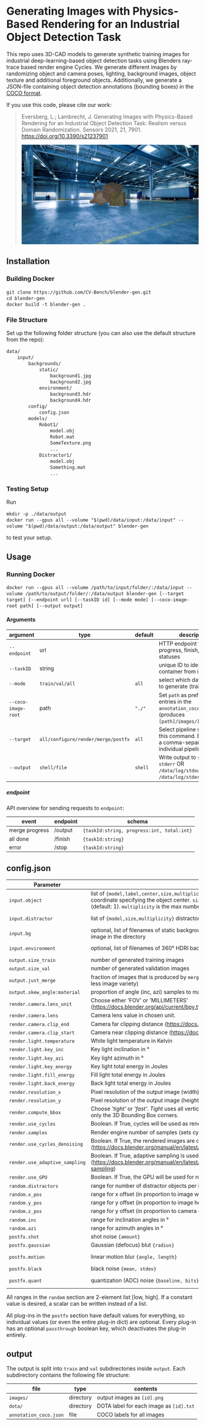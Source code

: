 # Generating Images with Physics-Based Rendering for an Industrial Object Detection Task

This repo uses 3D-CAD models to generate synthetic training images for industrial deep-learning-based object detection tasks using Blenders ray-trace based render engine Cycles.
We generate different images by randomizing object and camera poses, lighting, background images, object texture and additional foreground objects. Additionally, we generate a JSON-file containing object detection annotations (bounding boxes) in the [COCO format](https://cocodataset.org/#format-data).

If you use this code, please cite our work:

> Eversberg, L.; Lambrecht, J. Generating Images with Physics-Based Rendering for an Industrial Object Detection Task: Realism versus Domain Randomization. Sensors 2021, 21, 7901. https://doi.org/10.3390/s21237901
>
> ![example](example.png)

## Installation

### Building Docker

```
git clone https://github.com/CV-Bench/blender-gen.git
cd blender-gen
docker build -t blender-gen .
```

### File Structure

Set up the following folder structure (you can also use the default structure from the repo):

```
data/
    input/
        backgrounds/
            static/
                background1.jpg
                background2.jpg
            environment/
                background3.hdr
                background4.hdr
        config/
            config.json
        models/
            Robot1/
                model.obj
                Robot.mat
                SomeTexture.png
                ...
            Distractor1/
                model.obj
                Something.mat
                ...
```

### Testing Setup

Run

```
mkdir -p ./data/output
docker run --gpus all --volume "$(pwd)/data/input:/data/input" --volume "$(pwd)/data/output:/data/output" blender-gen
```

to test your setup.

## Usage

### Running Docker

```
docker run --gpus all --volume /path/to/input/folder/:/data/input --volume /path/to/output/folder/:/data/output blender-gen [--target target] [--endpoint url] [--taskID id] [--mode mode] [--coco-image-root path] [--output output]
```

#### Arguments

| argument            | type                                | default | description                                                                                                     |
| ------------------- | ----------------------------------- | ------- | --------------------------------------------------------------------------------------------------------------- |
| `--endpoint`        | url                                 |         | HTTP endpoint for sending progress, finish, and error statuses                                                  |
| `--taskID`          | string                              |         | unique ID to identify this container from inside                                                                |
| `--mode`            | `train/val/all`                     | `all`   | select which dataset parts to generate (train, val, both)                                                       |
| `--coco-image-root` | path                                | `"./"`  | Set `path` as prefix for path entries in the `annotation_coco.json` file (produces `[path]/images/[imagename]`) |
| `--target`          | `all/configure/render/merge/postfx` | `all`   | Select pipeline steps with this command. Either `all` or a comma-separated list of individual pipeline steps.   |
| `--output`          | `shell/file`                        | `shell` | Write output to `stdout`, `stderr` OR `/data/log/stdout.log`, `/data/log/stderr.log`                            |

##### endpoint

API overview for sending requests to `endpoint`:

| event          | endpoint | schema                                     |
| -------------- | -------- | ------------------------------------------ |
| merge progress | /output  | `{taskId:string, progress:int, total:int}` |
| all done       | /finish  | `{taskId:string}`                          |
| error          | /stop    | `{taskId:string}`                          |

## config.json

| Parameter                      | Description                                                                                                                                                                                                        | Example                                  |
| ------------------------------ | ------------------------------------------------------------------------------------------------------------------------------------------------------------------------------------------------------------------ | ---------------------------------------- |
| `input.object`                 | list of `{model,label,center,size,multiplicity}` objects to be recognized. `center` is an optional 3D coordinate specifying the object center. `size` is an optional number specifying the relative size (default: 1). `multiplicity` is the max number of this object per image (default: 1) | `[{model:"Suzanne", label:"Friend"}]`    |
| `input.distractor`             | list of `{model,size,multiplicity}` distractor objects. `size` and `multiplicity` same as for `object`                                                                                                             | `[{model: "EvilSuzanne"}]`               |
| `input.bg`                     | optional, list of filenames of static backgrounds in `/data/input/bg/static/` OR omit to use every image in the directory                                                                                          | `["background1.jpg", "background2.jpg"]` |
| `input.environment`            | optional, list of filenames of 360° HDRI backgrounds in `/data/input/bg/environment/`                                                                                                                              | `["background3.hdr", "background4.hdr"]` |
| `output.size_train`            | number of generated training images                                                                                                                                                                                | `100`                                    |
| `output.size_val`              | number of generated validation images                                                                                                                                                                              | `10`                                     |
| `output.just_merge`            | fraction of images that is produced by `merge.py`. ([0,1], higher number means more efficiency and less image variety)                                                                                             | `0.8`                                    |
| `output.skew_angle:material`   | proportion of angle (inc, azi) samples to material (metallic, roughness) samples                                                                                                                                   | `4`                                      |
| `render.camera.lens_unit`      | Choose either 'FOV' or 'MILLIMETERS' (https://docs.blender.org/api/current/bpy.types.Camera.html#bpy.types.Camera.lens_unit)                                                                                       | `"FOV"`                                  |
| `render.camera.lens`           | Camera lens value in chosen unit.                                                                                                                                                                                  | `75`                                     |
| `render.camera.clip_end`       | Camera far clipping distance (https://docs.blender.org/api/current/bpy.types.Camera.html)                                                                                                                          | `50`                                     |
| `render.camera.clip_start`     | Camera near clipping distance (https://docs.blender.org/api/current/bpy.types.Camera.html)                                                                                                                         | `0.01`                                   |
| `render.light.temperature`     | White light temperature in Kelvin                                                                                                                                                                                  | `1000`                                   |
| `render.light.key_inc`         | Key light inclination in °                                                                                                                                                                                         | `1000`                                   |
| `render.light.key_azi`         | Key light azimuth in °                                                                                                                                                                                             | `1000`                                   |
| `render.light.key_energy`      | Key light total energy in Joules                                                                                                                                                                                   | `1000`                                   |
| `render.light.fill_energy`     | Fill light total energy in Joules                                                                                                                                                                                  | `1000`                                   |
| `render.light.back_energy`     | Back light total energy in Joules                                                                                                                                                                                  | `1000`                                   |
| `render.resolution_x`          | Pixel resolution of the output image (width)                                                                                                                                                                       | `640`                                    |
| `render.resolution_y`          | Pixel resolution of the output image (height)                                                                                                                                                                      | `360`                                    |
| `render.compute_bbox`          | Choose _'tight'_ or _'fast'_. _Tight_ uses all vertices to compute a tight bbox but it is slower. _Fast_ uses only the 3D Bounding Box corners.                                                                    | `"tight"`                                |
| `render.use_cycles`            | Boolean. If True, cycles will be used as rendering engine. If False, Eevee will be used                                                                                                                            | `true`                                   |
| `render.samples`               | Render engine number of samples (sets cycles.samples)                                                                                                                                                              | `60`                                     |
| `render.use_cycles_denoising`  | Boolean. If True, the rendered images are denoised afterwards (https://docs.blender.org/manual/en/latest/render/cycles/render_settings/sampling.html#denoising)                                                    | `false`                                  |
| `render.use_adaptive_sampling` | Boolean. If True, adaptive sampling is used (https://docs.blender.org/manual/en/latest/render/cycles/render_settings/sampling.html#adaptive-sampling)                                                              | `false`                                  |
| `render.use_GPU`               | Boolean. If True, the GPU will be used for rendering                                                                                                                                                               | `true`                                   |
| `random.distractors`           | range for number of distractor objects per image                                                                                                                                                                   | `[0, 2]`                                 |
| `random.x_pos`                 | range for x offset (in proportion to image width)                                                                                                                                                                  | `[-0.5, 0.5]`                            |
| `random.y_pos`                 | range for y offset (in proportion to image height)                                                                                                                                                                 | `[-0.5, 0.5]`                            |
| `random.z_pos`                 | range for y offset (in proportion to camera distance. distances `<= -1` get clipped)                                                                                                                               | `[-0.2, 2]`                              |
| `random.inc`                   | range for inclination angles in °                                                                                                                                                                                  | `[0, 90]`                                |
| `random.azi`                   | range for azimuth angles in °                                                                                                                                                                                      | `[0, 90]`                                |
| `postfx.shot`                  | shot noise `{amount}`                                                                                                                                                                                              | `{amount: 0.05}`                         |
| `postfx.gaussian`              | Gaussian (defocus) blut `{radius}`                                                                                                                                                                                 | `{radius: 2}`                            |
| `postfx.motion`                | linear motion blur `{angle, length}`                                                                                                                                                                               | `{angle: 10, length:3}`                  |
| `postfx.black`                 | black noise `{mean, stdev}`                                                                                                                                                                                        | `{mean:5, stdev:1}`                      |
| `postfx.quant`                 | quantization (ADC) noise `{baseline, bits}`                                                                                                                                                                        | `{baseline:0, bits:8}`                   |

All ranges in the `random` section are 2-element list [low, high]. If a constant value is desired, a scalar can be written instead of a list.

All plug-ins in the `postfx` section have default values for everything, so individual values (or even the entire plug-in dict) are optional. Every plug-in has an optional `passthrough` boolean key, which deactivates the plug-in entirely.

## output

The output is split into `train` and `val` subdirectories inside `output`. Each subdirectory contains the following file structure:

| file                   | type      | contents                                |
| ---------------------- | --------- | --------------------------------------- |
| `images/`              | directory | output images as `[id].png`             |
| `dota/`                | directory | DOTA label for each image as `[id].txt` |
| `annotation_coco.json` | file      | COCO labels for all images              |
